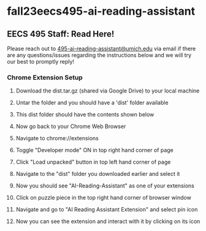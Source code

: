 # fall23eecs495-ai-reading-assistant

## EECS 495 Staff: Read Here!

Please reach out to 495-ai-reading-assistant@umich.edu via email if there are any questions/issues regarding the instructions below and we will try our best to promptly reply!

### Chrome Extension Setup

1) Download the dist.tar.gz (shared via Google Drive) to your local machine
   
2) Untar the folder and you should have a 'dist' folder available

3) This dist folder should have the contents shown below

5) Now go back to your Chrome Web Browser

6) Navigate to chrome://extensions

6) Toggle "Developer mode" ON in top right hand corner of page

7) Click "Load unpacked" button in top left hand corner of page

8) Navigate to the "dist" folder you downloaded earlier and select it

9) Now you should see "AI-Reading-Assistant" as one of your extensions

10) Click on puzzle piece in the top right hand corner of browser window

11) Navigate and go to "AI Reading Assistant Extension" and select pin icon

12) Now you can see the extension and interact with it by clicking on its icon
